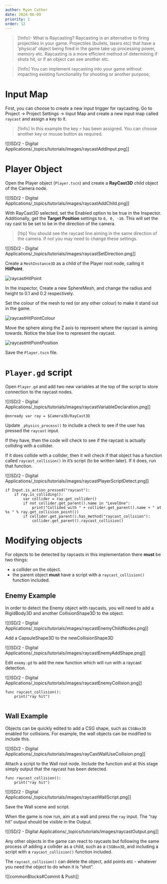 ```yaml
---
author: Ryan Cather
date: 2024-06-09
priority: 1
order: 12
---
```


> [!info]- What is Raycasting?
> Raycasting is an alternative to firing projectiles in your game. Projectiles (bullets, lasers etc) that have a ‘physical’ object being fired in the game take up processing power, memory etc. Raycasting is a more efficient method of determining if shots hit, or if an object can see another etc.

> [!info] You can implement raycasting into your game without impacting existing functionality for shooting or another purpose,

# Input Map

First, you can choose to create a new input trigger for raycasting. Go to Project → Project Settings → Input Map and create a new input map called `raycast` and assign a key to it.

> [!info] In this example the key `r` has been assigned. You can choose another key or mouse button as required.

![[ISD/2 - Digital Applications/_topics/tutorials/images/raycastAddInput.png]]

# Player Object

Open the Player object (`Player.tscn`) and create a **RayCast3D** child object of the Camera node.

![[ISD/2 - Digital Applications/_topics/tutorials/images/raycastAddChild.png]]

With RayCast3D selected, set the Enabled option to be true in the Inspector. Additionally, get the **Target Position** settings to  `0, 0, -10`. This will set the ray cast to be set to be in the direction of the camera.

> [!tip] You should see the raycast line aiming in the same direction of the camera. If not you may need to change these settings. 

![[ISD/2 - Digital Applications/_topics/tutorials/images/raycastSetDirection.png]]



Create a `MeshInstance3D` as a child of the Player root node, calling it **HitPoint**.

![raycastHitPoint](ISD/2%20-%20Digital%20Applications/_topics/tutorials/images/raycastHitPoint.png)

In the inspector, Create a new SphereMesh, and change the radius and height to 0.1 and 0.2 respectively. 

Set the colour of the mesh to red (or any other colour) to make it stand out in the game.

![raycastHitPointColour](ISD/2%20-%20Digital%20Applications/_topics/tutorials/images/raycastHitPointColour.png)


Move the sphere along the Z axis to represent where the raycast is aiming towards. Notice the blue line to represent the raycast.

![raycastHitPointPosition](ISD/2%20-%20Digital%20Applications/_topics/tutorials/images/raycastHitPointPosition.png)

Save the `Player.tscn` file.

# `Player.gd` script

Open `Player.gd` and add two new variables at the top of the script to store connection to the raycast nodes.

![[ISD/2 - Digital Applications/_topics/tutorials/images/raycastVariableDeclaration.png]]

```gdscript
@onready var ray = $Camera3D/RayCast3D
```

Update `_physics_process()` to include a check to see if the user has pressed the `raycast` input.

If they have, then the code will check to see if the raycast is actually colliding with a collider.

If it does collide with a collider, then it will check if that object has a function called `raycast_collision()` in it’s script (to be written later). If it does, run that function.

![[ISD/2 - Digital Applications/_topics/tutorials/images/raycastPlayerScriptDetect.png]]

```gdscript
if Input.is_action_pressed("raycast"):
	if ray.is_colliding():
		var collider = ray.get_collider()
		if not collider.get_parent().name in "LevelOne":
			print("Collided with " + collider.get_parent().name + " at %s " % ray.get_collision_point())
		if collider.get_parent().has_method("raycast_collision"):
			collider.get_parent().raycast_collision()
```


# Modifying objects

For objects to be detected by raycasts in this implementation there **must** be two things:

- a collider on the object.
- the parent object **must** have a script with a `raycast_collision()` function included.

## Enemy Example

In order to detect the Enemy object with raycasts, you will need to add a RigidBody3D and another CollisionShape3D to the object.

![[ISD/2 - Digital Applications/_topics/tutorials/images/raycastEnemyChildNodes.png]]

Add a CapsuleShape3D to the newCollisionShape3D

![[ISD/2 - Digital Applications/_topics/tutorials/images/raycastEnemyAddShape.png]]

Edit `enemy.gd` to add the new function which will run with a raycast detection.

![[ISD/2 - Digital Applications/_topics/tutorials/images/raycastEnemyCollision.png]]

```gdscript
func raycast_collision():
	print("ray hit")
	
```



## Wall Example

Objects can be quickly edited to add a CSG shape, such as `CSGBox3D` enabled for collisions. For example, the wall objects can be modified to include this.

![[ISD/2 - Digital Applications/_topics/tutorials/images/rayCastWallUseCollision.png]]

Attach a script to the Wall root node. Include the function and at this stage simply output that the raycast has been detected.

```gdscript
func raycast_collision():
	print("ray hit")
```

![[ISD/2 - Digital Applications/_topics/tutorials/images/raycastWallScript.png]]

Save the Wall scene and script.

When the game is now run, aim at a wall and press the `ray` input. The “ray hit” output should be visible in the Output.

![[ISD/2 - Digital Applications/_topics/tutorials/images/raycastOutput.png]]

Any other objects in the game can react to raycasts but following the same process of adding a collider as a child, such as a `CSGBox3D`, and including a script with a `raycast_collision()` function included.

The `raycast_collision()` can delete the object, add points etc - whatever you need the object to do when it is “shot”.

![[commonBlocks#Commit & Push]]